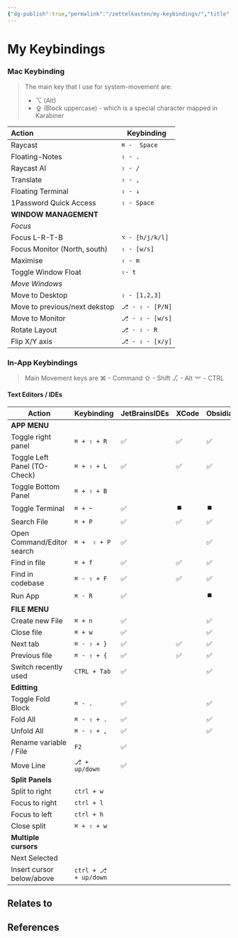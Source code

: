 ```yaml
---
{"dg-publish":true,"permalink":"/zettelkasten/my-keybindings/","title":"My Keybindings","tags":["status/todo"],"noteIcon":"","created":"2023-11-21T12:11:18.926+00:00"}
---
```



# My Keybindings


### Mac Keybinding
> The main key that I use for system-movement are:
>- ⌥  (Alt) 
>- ⇪ (Block uppercase) - which is a special character mapped in Karabiner


| Action                        | Keybinding            |
|:----------------------------- | --------------------- |
| Raycast                       | `⌘ -  Space`          |
| Floating-Notes                | `⇪ - .`               |
| Raycast AI                    | `⇪ - /`               |
| Translate                     | `⇪ - ,`               |
| Floating Terminal             | `⇪ - ↓`               |
| 1Password Quick Access        | `⇪ - Space`           |
| **WINDOW MANAGEMENT**         |                       |
| *Focus*                       |                        |
| Focus L-R-T-B                 | `⌥ - [h/j/k/l]`     |
| Focus Monitor (North, south)  | `⇪ - [w/s]`           |
| Maximise                      | `⇪ - m`               |
| Toggle Window Float           | `⇪- t`                |
| *Move Windows*                |                       |
| Move to Desktop               | `⇪ - [1,2,3]`         |
| Move to previous/next dekstop | `⎇ - ⇪ - [P/N]` |
| Move to Monitor               | `⎇ - ⇪ - [w/s]`       |
| Rotate Layout                 | `⎇ - ⇪ - R`           |
| Flip X/Y axis                 | `⎇ - ⇪ - [x/y]`       |

### In-App Keybindings
> Main Movement keys are 
> ⌘ - Command 
> ⇧ - Shift
> ⎇ - Alt
> ⌤ - CTRL

#### Text Editors / IDEs

| Action                        | Keybinding            | JetBrainsIDEs | XCode | Obsidian | VSCode | Vim |
| ----------------------------- | --------------------- | ------------- | ----- | -------- | ------ | --- |
| **APP MENU**                  |                       |               |       |          |        |     |
| Toggle right panel            | `⌘ + ⇧ + R`           | ✅            | ✅    | ✅       |        |     |
| Toggle Left Panel  (TO-Check) | `⌘ + ⇧ + L`           | ✅            | ✅    | ✅       |        |     |
| Toggle  Bottom Panel          | `⌘ + ⇧ + B`           |               |       |          |        |     |
| Toggle  Terminal              | `⌘ + ~`               | ✅            | ⏹️    | ⏹️       |        |     |
| Search File                   | `⌘ + P`               | ✅            | ✅    | ✅       |        |     |
| Open  Command/Editor search   | `⌘ +  ⇧ + P`          | ✅            |       | ✅       |        |     |
| Find in file                  | `⌘ + f`               | ✅            | ✅    | ✅       |        |     |
| Find in codebase              | `⌘ - ⇧ + F `          | ✅            | ✅    | ✅       |        |     |
| Run App                       | `⌘ - R `              | ✅            |       | ⏹️       |        |     |
| **FILE MENU**                 |                       |               |       |          |        |     |
| Create new File               | `⌘ + n`               | ✅            |       | ✅       |        |     |
| Close file                    | `⌘ + w`               | ✅            |       | ✅       |        |     |
| Next tab                      | `⌘ - ⇧ + }`           | ✅            | ✅    | ✅       |        |     |
| Previous file                 | `⌘ - ⇧ + {`           | ✅            | ✅    | ✅       |        |     |
| Switch recently used          | `CTRL + Tab `         | ✅            |       | ✅       |        |     |
| **Editting**                  |                       |               |       |          |        |     |
| Toggle Fold Block             | `⌘ - .`               | ✅            |       | ✅       |        |     |
| Fold All                      | `⌘ - ⇧ + .`           | ✅            |       | ✅       |        |     |
| Unfold All                    | `⌘ - ⇧ + ,`           | ✅            |       | ✅       |        |     |
| Rename variable / File        | `F2`                  | ✅            |       |          |        |     |
| Move Line                     | `⎇ + up/down`         | ✅            |       |          |        |     |
| **Split Panels**              |                       |               |       |          |        |     |
| Split to right                | `ctrl + w`            |               |       |          |        |     |
| Focus to right                | `ctrl + l`            |               |       |          |        |     |
| Focus to left                  | `ctrl + h`                      |               |       |          |        |     |
| Close split                   | `⌘ + ⇧ + w`              |               |       |          |        |     |
| **Multiple cursors**          |                       |               |       |          |        |     |
| Next Selected                 |                       |               |       |          |        |     |
| Insert cursor below/above     | `ctrl + ⎇  + up/down` |               |       |          |        |     |



## Relates to
## References
